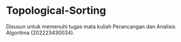 # Topological-Sorting
Disusun untuk memenuhi tugas mata kuliah Perancangan dan Analisis Algoritma (202223430034).
